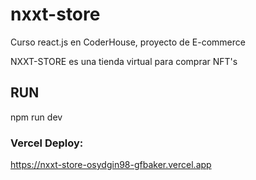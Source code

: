 # nxxt-store
Curso react.js en CoderHouse, proyecto de E-commerce

NXXT-STORE es una tienda virtual para comprar NFT's

## RUN

npm run dev

### Vercel Deploy:
https://nxxt-store-osydgin98-gfbaker.vercel.app
